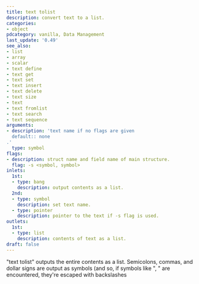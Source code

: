 ```yaml
---
title: text tolist
description: convert text to a list.
categories:
- object
pdcategory: vanilla, Data Management
last_update: '0.49'
see_also:
- list
- array
- scalar
- text define
- text get
- text set
- text insert
- text delete
- text size
- text
- text fromlist
- text search
- text sequence
arguments:
- description: 'text name if no flags are given 
  default:: none
.'
  type: symbol
flags:
- description: struct name and field name of main structure.
  flag: -s <symbol, symbol>
inlets:
  1st:
  - type: bang
    description: output contents as a list.
  2nd:
  - type: symbol
    description: set text name.
  - type: pointer
    description: pointer to the text if -s flag is used.
outlets:
  1st:
  - type: list
    description: contents of text as a list.
draft: false
---
```

"text tolist" outputs the entire contents as a list. Semicolons, commas, and dollar signs are output as symbols (and so, if symbols like ", " are encountered, they're escaped with backslashes
